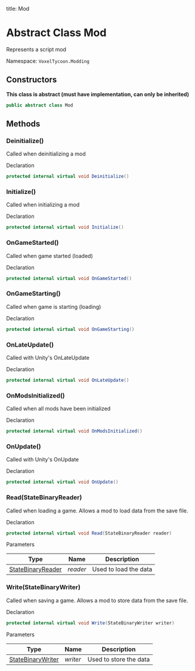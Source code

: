 title: Mod

# Abstract Class Mod

Represents a script mod

Namespace: `VoxelTycoon.Modding`

## Constructors

**This class is abstract (must have implementation, can only be inherited)**

```csharp
public abstract class Mod
```

## Methods

### Deinitialize()

Called when deinitializing a mod

Declaration

```csharp
protected internal virtual void Deinitialize()
```

### Initialize()

Called when initializing a mod

Declaration

```csharp
protected internal virtual void Initialize()
```

### OnGameStarted()

Called when game started (loaded)

Declaration

```csharp
protected internal virtual void OnGameStarted()
```

### OnGameStarting()

Called when game is starting (loading)

Declaration

```csharp
protected internal virtual void OnGameStarting()
```

### OnLateUpdate()

Called with Unity's OnLateUpdate

Declaration

```csharp
protected internal virtual void OnLateUpdate()
```

### OnModsInitialized()

Called when all mods have been initialized

Declaration

```csharp
protected internal virtual void OnModsInitialized()
```

### OnUpdate()

Called with Unity's OnUpdate

Declaration

```csharp
protected internal virtual void OnUpdate()
```

### Read(StateBinaryReader)

Called when loading a game. Allows a mod to load data from the save file.

Declaration

```csharp
protected internal virtual void Read(StateBinaryReader reader)
```

Parameters

| Type                                                                | Name     | Description           |
| ------------------------------------------------------------------- | -------- | --------------------- |
| [StateBinaryReader](../VoxelTycoon/Serialization/StateBinaryReader) | _reader_ | Used to load the data |

### Write(StateBinaryWriter)

Called when saving a game. Allows a mod to store data from the save file.

Declaration

```csharp
protected internal virtual void Write(StateBinaryWriter writer)
```

Parameters

| Type                                                                | Name     | Description            |
| ------------------------------------------------------------------- | -------- | ---------------------- |
| [StateBinaryWriter](../VoxelTycoon/Serialization/StateBinaryWriter) | _writer_ | Used to store the data |
